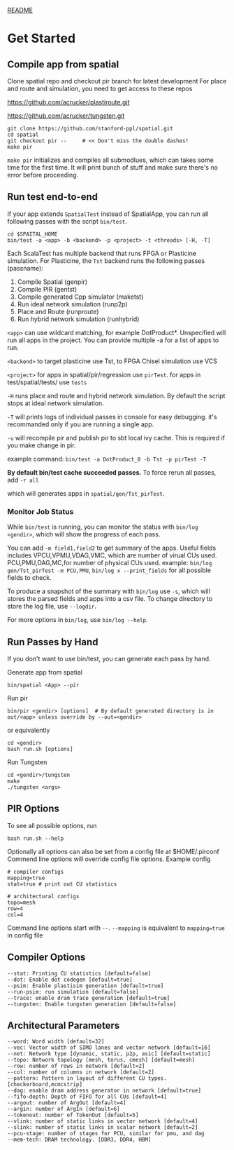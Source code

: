 [README](../README.md)

# Get Started

## Compile app from spatial
Clone spatial repo and checkout pir branch for latest development
For place and route and simulation, you need to get access to these repos

https://github.com/acrucker/plastiroute.git

https://github.com/acrucker/tungsten.git
```
git clone https://github.com/stanford-ppl/spatial.git
cd spatial
git checkout pir --     # << Don't miss the double dashes!
make pir
```

`make pir` initializes and compiles all submodlues, which can takes some time for the first time. It will print bunch of stuff and make sure there's no error before proceeding. 

## Run test end-to-end
If your app extends `SpatialTest` instead of SpatialApp, you can run all following passes with the script `bin/test`. 

```
cd $SPAITAL_HOME
bin/test -a <app> -b <backend> -p <project> -t <threads> [-H, -T]
```

Each ScalaTest has multiple backend that runs FPGA or Plasticine simulation. For Plasticine, the `Tst` backend runs
the following passes (passname):

1. Compile Spatial (genpir)
2. Compile PIR (gentst)
3. Compile generated Cpp simulator (maketst)
4. Run ideal network simulation (runp2p)
5. Place and Route (runproute)
6. Run hybrid network simulation (runhybrid)

`<app>` can use wildcard matching, for example DotProduct*. Unspecified will run all apps in the project. You can provide multiple -a for a list of apps to run. 

`<backend>` to target plasticine use Tst, to FPGA Chisel simulation use VCS

`<project>` for apps in spatial/pir/regression use `pirTest`. for apps in test/spatial/tests/ use `tests`

`-H` runs place and route and hybrid network simulation. By default the script stops at ideal network simulation. 

`-T` will prints logs of individual passes in console for easy debugging. it's recommanded only if you are running a single app. 

`-u` will recompile pir and publish pir to sbt local ivy cache. This is required if you make change
in pir.

example command:
`bin/test -a DotProduct_0 -b Tst -p pirTest -T`

**By default bin/test cache succeeded passes.** To force rerun all passes, add `-r all`

which will generates apps in `spatial/gen/Tst_pirTest`. 

### Monitor Job Status

While `bin/test` is running, you can monitor the status with `bin/log <gendir>`, which will show the progress of each pass. 

You can add `-m field1,field2` to get summary of the apps. Useful fields includes VPCU,VPMU,VDAG,VMC, which are number of virual CUs used. PCU,PMU,DAG,MC,for number of physical CUs used. 
example: `bin/log gen/Tst_pirTest -m PCU,PMU`, `bin/log x --print_fields` for all possible fields to check. 

To produce a snapshot of the summary with `bin/log` use `-s`, which will stores the parsed fields
and apps into a csv file. To change directory to store the log file, use `--logdir`. 

For more options in `bin/log`, use `bin/log --help`.

## Run Passes by Hand
If you don't want to use bin/test, you can generate each pass by hand.

Generate app from spatial
```
bin/spatial <App> --pir
```

Run pir
```
bin/pir <gendir> [options]  # By default generated directory is in out/<app> unless override by --out=<gendir>
```
or equivalently 
```
cd <gendir>
bash run.sh [options]
```

Run Tungsten
```
cd <gendir>/tungsten
make
./tungsten <args>
```

## PIR Options
To see all possible options, run
```
bash run.sh --help
```
Optionally all options can also be set from a config file at $HOME/.pirconf
Commend line options will override config file options. Example config
```
# compiler configs
mapping=true
stat=true # print out CU statistics

# architectural configs
topo=mesh
row=4
col=4
```
Command line options start with `--`. `--mapping` is equivalent to `mapping=true` in config file

## Compiler Options
```
--stat: Printing CU statistics [default=false]
--dot: Enable dot codegen [default=true]
--psim: Enable plastisim generation [default=true]
--run-psim: run simulation [default=false]
--trace: enable dram trace generation [default=true]
--tungsten: Enable tungsten generation [default=false]
```

## Architectural Parameters
```
--word: Word width [default=32]
--vec: Vector width of SIMD lanes and vector network [default=16]
--net: Network type [dynamic, static, p2p, asic] [default=static]
--topo: Network topology [mesh, torus, cmesh] [default=mesh]
--row: number of rows in network [default=2]
--col: number of columns in network [default=2]
--pattern: Pattern in layout of different CU types. [checkerboard,mcmcstrip]
--dag: enable dram address generator in network [default=true]
--fifo-depth: Depth of FIFO for all CUs [default=4]
--argout: number of ArgOut [default=4]
--argin: number of ArgIn [default=6]
--tokenout: number of TokenOut [default=5]
--vlink: number of static links in vector network [default=4]
--slink: number of static links in scalar network [default=2]
--pcu-stage: number of stages for PCU, similar for pmu, and dag
--mem-tech: DRAM technology. [DDR3, DDR4, HBM]
```
